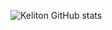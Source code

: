 ![Keliton GitHub stats](https://github-readme-stats.vercel.app/api?KelitonVougan=anuraghazra&show_icons=true&theme=dark)
